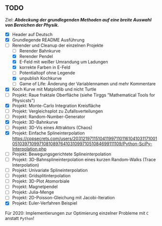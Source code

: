 ## TODO

Ziel: ***Abdeckung der grundlegenden Methoden auf eine breite Auswahl von Bereichen der Physik.***

+ [X] Header auf Deutsch
+ [X] Grundlegende README Ausführung
+ [ ] Rerender und Cleanup der einzelnen Projekte
	+ [ ] Rerender Bahnkurve
	+ [X] Rerender Pendel
	+ [X] E-Feld mit weißer Umrandung um Ladungen
	+ [X] korrekte Farben in E-Feld
	+ [ ] Potentialtopf ohne Legende
	+ [X] unpublish Kochkurve 
	+ [ ] Game of Life: Änderung der Variablennamen und mehr Kommentare
+ [X] Koch Kurve mit Matplotlib und nicht Turtle
+ [ ] Projekt: Raue fraktale Oberfläche (siehe Tirggs "Mathematical Tools for Physicsts")
+ [X] Projekt: Monte-Carlo Integration Kreisfläche
+ [ ] Projekt: Vergleichsplot zu Zufallsverteilungen
+ [ ] Projekt: Random-Number-Generator
+ [X] Projekt: 3D-Bahnkurve
+ [ ] Projekt: 3D-Vis eines Attraktors (Chaos)
+ [X] Projekt: Einfache Splineinterpolation
https://cppsecrets.com/users/203121971151041199711011610410311710010510397109971081089764103109971051084699111109/Python-SciPy-Interpolation.php
+ [ ] Projekt: Bewegungsgerichtete Splineinterpolation
+ [ ] Projekt: 3D-Bahnsplineinterpolation eines kurzen Random-Walks (Trace Interpolation)
+ [ ] Projekt: Univariate Splineinterpolation
+ [ ] Projekt: Gridsplitinterpolation
+ [ ] Projekt: 3D-Plot Atomorbiale
+ [ ] Projekt: Magnetpendel
+ [ ] Projekt: Julia-Menge
+ [ ] Projekt: 2D-Poisson-Gleichung mit Jacobi-Iteration
+ [X] Projekt: Euler-Verfahren Beispiel

Für 2020: Implementierungen zur Optimierung einzelner Probleme mit `C` anstatt `Python`!